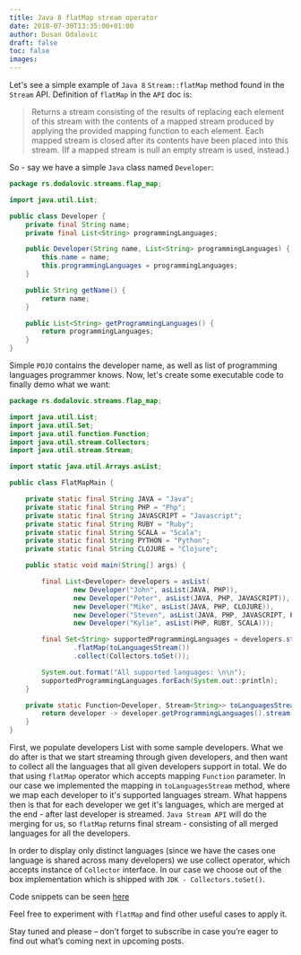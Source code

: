```yaml
---
title: Java 8 flatMap stream operator
date: 2018-07-30T13:35:00+01:00
author: Dusan Odalovic
draft: false
toc: false
images:
---
```


Let's see a simple example of `Java 8` `Stream::flatMap` method found in the `Stream` API. Definition of `flatMap` in the `API` doc is:

> Returns a stream consisting of the results of replacing each element of this stream with the contents of a mapped stream produced by 
>applying the provided mapping function to each element. Each mapped stream is closed after its contents have been placed into this 
>stream. (If a mapped stream is null an empty stream is used, instead.)

So - say we have a simple `Java` class named `Developer`:

```java
package rs.dodalovic.streams.flap_map;

import java.util.List;

public class Developer {
    private final String name;
    private final List<String> programmingLanguages;

    public Developer(String name, List<String> programmingLanguages) {
        this.name = name;
        this.programmingLanguages = programmingLanguages;
    }

    public String getName() {
        return name;
    }

    public List<String> getProgrammingLanguages() {
        return programmingLanguages;
    }
}
```

Simple `POJO` contains the developer name, as well as list of programming languages programmer knows. Now, let's create some 
executable code to finally demo what we want:

```java
package rs.dodalovic.streams.flap_map;

import java.util.List;
import java.util.Set;
import java.util.function.Function;
import java.util.stream.Collectors;
import java.util.stream.Stream;

import static java.util.Arrays.asList;

public class FlatMapMain {

    private static final String JAVA = "Java";
    private static final String PHP = "Php";
    private static final String JAVASCRIPT = "Javascript";
    private static final String RUBY = "Ruby";
    private static final String SCALA = "Scala";
    private static final String PYTHON = "Python";
    private static final String CLOJURE = "Clojure";

    public static void main(String[] args) {

        final List<Developer> developers = asList(
                new Developer("John", asList(JAVA, PHP)),
                new Developer("Peter", asList(JAVA, PHP, JAVASCRIPT)),
                new Developer("Mike", asList(JAVA, PHP, CLOJURE)),
                new Developer("Steven", asList(JAVA, PHP, JAVASCRIPT, PYTHON)),
                new Developer("Kylie", asList(PHP, RUBY, SCALA)));

        final Set<String> supportedProgrammingLanguages = developers.stream()
                .flatMap(toLanguagesStream())
                .collect(Collectors.toSet());

        System.out.format("All supported languages: \n\n");
        supportedProgrammingLanguages.forEach(System.out::println);
    }

    private static Function<Developer, Stream<String>> toLanguagesStream() {
        return developer -> developer.getProgrammingLanguages().stream();
    }
}
```

First, we populate developers List with some sample developers. What we do after is that we start streaming through given developers, 
and then want to collect all the languages that all given developers support in total. We do that using `flatMap` operator which accepts 
mapping `Function` parameter. In our case we implemented the mapping in `toLanguagesStream` method, where we map each developer to it's 
supported languages stream. What happens then is that for each developer we get it's languages, which are merged at the end - after 
last developer is streamed. `Java Stream API` will do the merging for us, so `flatMap` returns final stream - consisting of all merged 
languages for all the developers.

In order to display only distinct languages (since we have the cases one language is shared across many developers) we use collect 
operator, which accepts instance of `Collector` interface. In our case we choose out of the box implementation which is shipped with 
`JDK - Collectors.toSet()`.

Code snippets can be seen [here](https://gist.github.com/dodalovic/571f1730774ccae6d949)

Feel free to experiment with `flatMap` and find other useful cases to apply it.

Stay tuned and please – don’t forget to subscribe in case you’re eager to find out what’s coming next in upcoming posts.